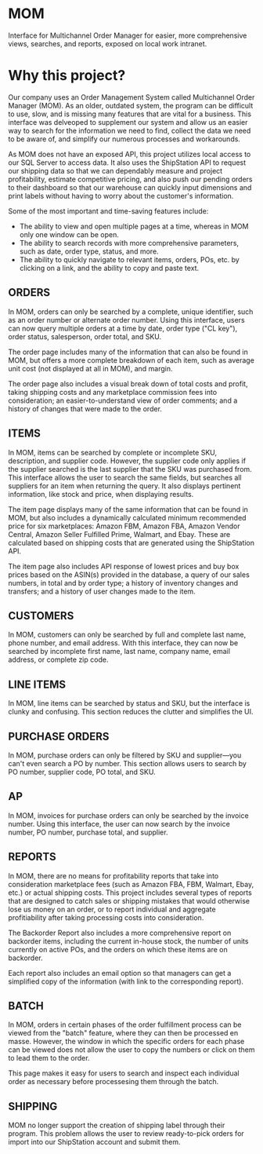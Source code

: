 # MOM
Interface for Multichannel Order Manager for easier, more comprehensive views, searches, and reports, exposed on local work intranet.

# Why this project?
Our company uses an Order Management System called Multichannel Order Manager (MOM). As an older, outdated system, the program can be difficult to use, slow, and is missing many features that are vital for a business. This interface was delveoped to supplement our system and allow us an easier way to search for the information we need to find, collect the data we need to be aware of, and simplify our numerous processes and workarounds.

As MOM does not have an exposed API, this project utilizes local access to our SQL Server to access data. It also uses the ShipStation API to request our shipping data so that we can dependably measure and project profitability, estimate competitive pricing, and also push our pending orders to their dashboard so that our warehouse can quickly input dimensions and print labels without having to worry about the customer's information.

Some of the most important and time-saving features include:
* The ability to view and open multiple pages at a time, whereas in MOM only one window can be open.
* The ability to search records with more comprehensive parameters, such as date, order type, status, and more.
* The ability to quickly navigate to relevant items, orders, POs, etc. by clicking on a link, and the ability to copy and paste text.

## ORDERS
In MOM, orders can only be searched by a complete, unique identifier, such as an order number or alternate order number. Using this interface, users can now query multiple orders at a time by date, order type ("CL key"), order status, salesperson, order total, and SKU.

The order page includes many of the information that can also be found in MOM, but offers a more complete breakdown of each item, such as average unit cost (not displayed at all in MOM), and margin.

The order page also includes a visual break down of total costs and profit, taking shipping costs and any marketplace commission fees into consideration; an easier-to-understand view of order comments; and a history of changes that were made to the order.

## ITEMS
In MOM, items can be searched by complete or incomplete SKU, description, and supplier code. However, the supplier code only applies if the supplier searched is the last supplier that the SKU was purchased from. This interface allows the user to search the same fields, but searches all suppliers for an item when returning the query. It also displays pertinent information, like stock and price, when displaying results.

The item page displays many of the same information that can be found in MOM, but also includes a dynamically calculated minimum recommended price for six marketplaces: Amazon FBM, Amazon FBA, Amazon Vendor Central, Amazon Seller Fulfilled Prime, Walmart, and Ebay. These are calculated based on shipping costs that are generated using the ShipStation API.

The item page also includes API response of lowest prices and buy box prices based on the ASIN(s) provided in the database, a query of our sales numbers, in total and by order type; a history of inventory changes and transfers; and a history of user changes made to the item.

## CUSTOMERS
In MOM, customers can only be searched by full and complete last name, phone number, and email address. With this interface, they can now be searched by incomplete first name, last name, company name, email address, or complete zip code.

## LINE ITEMS
In MOM, line items can be searched by status and SKU, but the interface is clunky and confusing. This section reduces the clutter and simplifies the UI.

## PURCHASE ORDERS
In MOM, purchase orders can only be filtered by SKU and supplier&mdash;you can't even search a PO by number. This section allows users to search by PO number, supplier code, PO total, and SKU.

## AP
In MOM, invoices for purchase orders can only be searched by the invoice number. Using this interface, the user can now search by the invoice number, PO number, purchase total, and supplier.

## REPORTS
In MOM, there are no means for profitability reports that take into consideration marketplace fees (such as Amazon FBA, FBM, Walmart, Ebay, etc.) or actual shipping costs. This project includes several types of reports that are designed to catch sales or shipping mistakes that would otherwise lose us money on an order, or to report individual and aggregate profitiability after taking processing costs into consideration.

The Backorder Report also includes a more comprehensive report on backorder items, including the current in-house stock, the number of units currently on active POs, and the orders on which these items are on backorder.

Each report also includes an email option so that managers can get a simplified copy of the information (with link to the corresponding report).

## BATCH
In MOM, orders in certain phases of the order fulfillment process can be viewed from the "batch" feature, where they can then be processed en masse. However, the window in which the specific orders for each phase can be viewed does not allow the user to copy the numbers or click on them to lead them to the order.

This page makes it easy for users to search and inspect each individual order as necessary before processesing them through the batch.

## SHIPPING
MOM no longer support the creation of shipping label through their program. This problem allows the user to review ready-to-pick orders for import into our ShipStation account and submit them.